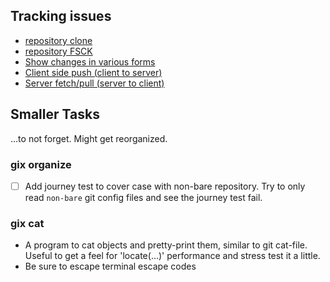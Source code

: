 ## Tracking issues

* [repository clone](https://github.com/GitoxideLabs/gitoxide/issues/303)
* [repository FSCK](https://github.com/GitoxideLabs/gitoxide/issues/304)
* [Show changes in various forms](https://github.com/GitoxideLabs/gitoxide/issues/305)
* [Client side push (client to server)](https://github.com/GitoxideLabs/gitoxide/issues/306)
* [Server fetch/pull (server to client)](https://github.com/GitoxideLabs/gitoxide/issues/307)

## Smaller Tasks

…to not forget. Might get reorganized.

### gix organize

* [ ] Add journey test to cover case with non-bare repository. Try to only read `non-bare` git config files and see the journey test fail.

### gix cat

* A program to cat objects and pretty-print them, similar to git cat-file. Useful to get a feel for
  'locate(…)' performance and stress test it a little.
* Be sure to escape terminal escape codes
